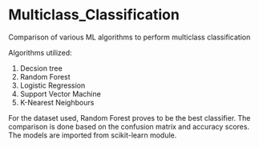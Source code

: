 # Multiclass_Classification
Comparison of various ML algorithms to perform multiclass classification

Algorithms utilized:

1. Decsion tree
2. Random Forest
3. Logistic Regression
4. Support Vector Machine
5. K-Nearest Neighbours

For the dataset used, Random Forest proves to be the best classifier.
The comparison is done based on the confusion matrix and accuracy scores.
The models are imported from scikit-learn module.
